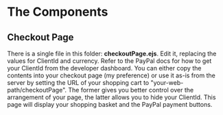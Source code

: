 # The Components
## Checkout Page
There is a single file in this folder: **checkoutPage.ejs**. Edit it, replacing the values for ClientId and currency. Refer to the PayPal docs for how to get your ClientId from the developer dashboard.
You can either copy the contents into your checkout page (my preference) or use it as-is from the server by setting the URL of your shopping cart to "your-web-path/checkoutPage".  The former gives you better control over the arrangement of your page, the latter allows you to hide your ClientId.  This page will display your shopping basket and the PayPal payment buttons.
